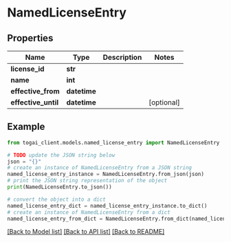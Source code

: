 # NamedLicenseEntry


## Properties

Name | Type | Description | Notes
------------ | ------------- | ------------- | -------------
**license_id** | **str** |  | 
**name** | **int** |  | 
**effective_from** | **datetime** |  | 
**effective_until** | **datetime** |  | [optional] 

## Example

```python
from togai_client.models.named_license_entry import NamedLicenseEntry

# TODO update the JSON string below
json = "{}"
# create an instance of NamedLicenseEntry from a JSON string
named_license_entry_instance = NamedLicenseEntry.from_json(json)
# print the JSON string representation of the object
print(NamedLicenseEntry.to_json())

# convert the object into a dict
named_license_entry_dict = named_license_entry_instance.to_dict()
# create an instance of NamedLicenseEntry from a dict
named_license_entry_from_dict = NamedLicenseEntry.from_dict(named_license_entry_dict)
```
[[Back to Model list]](../README.md#documentation-for-models) [[Back to API list]](../README.md#documentation-for-api-endpoints) [[Back to README]](../README.md)


